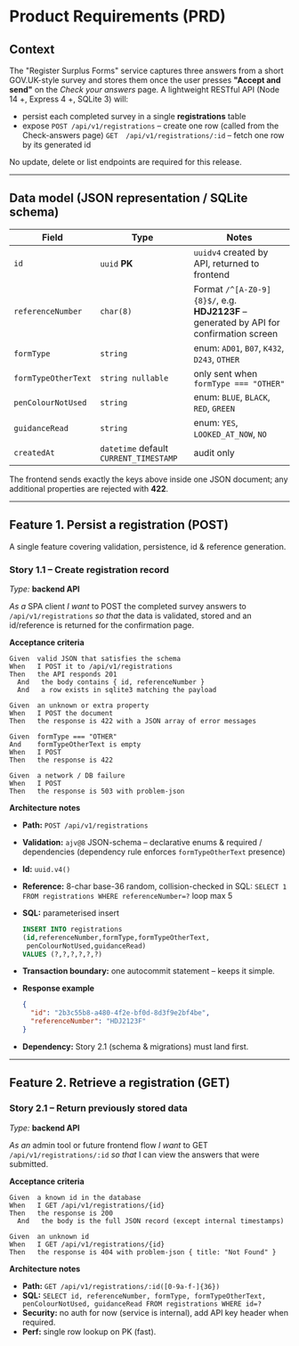 # Product Requirements (PRD)

## Context

The "Register Surplus Forms" service captures three answers from a short GOV.UK-style survey and stores them once the user presses **"Accept and send"** on the *Check your answers* page.
A lightweight RESTful API (Node 14 +, Express 4 +, SQLite 3) will:

* persist each completed survey in a single **registrations** table
* expose
  `POST /api/v1/registrations` – create one row (called from the Check-answers page)
  `GET  /api/v1/registrations/:id` – fetch one row by its generated id

No update, delete or list endpoints are required for this release.

---

## Data model (JSON representation / SQLite schema)

| Field               | Type                                   | Notes                                                                                  |
| ------------------- | -------------------------------------- | -------------------------------------------------------------------------------------- |
| `id`                | `uuid` **PK**                          | `uuidv4` created by API, returned to frontend                                          |
| `referenceNumber`   | `char(8)`                              | Format `/^[A-Z0-9]{8}$/`, e.g. **HDJ2123F** – generated by API for confirmation screen |
| `formType`          | `string`                               | enum: `AD01`, `B07`, `K432`, `D243`, `OTHER`                                           |
| `formTypeOtherText` | `string nullable`                      | only sent when `formType === "OTHER"`                                                  |
| `penColourNotUsed`  | `string`                               | enum: `BLUE`, `BLACK`, `RED`, `GREEN`                                         |
| `guidanceRead`      | `string`                               | enum: `YES`, `LOOKED_AT_NOW`, `NO`                                                     |
| `createdAt`         | `datetime` default `CURRENT_TIMESTAMP` | audit only                                                                             |

The frontend sends exactly the keys above inside one JSON document; any additional properties are rejected with **422**.

---

## Feature 1. Persist a registration (POST)

A single feature covering validation, persistence, id & reference generation.

### Story 1.1 – Create registration record

*Type:* **backend API**

*As a* SPA client
*I want* to POST the completed survey answers to `/api/v1/registrations`
*so that* the data is validated, stored and an id/reference is returned for the confirmation page.

**Acceptance criteria**

```
Given  valid JSON that satisfies the schema
When   I POST it to /api/v1/registrations
Then   the API responds 201
  And   the body contains { id, referenceNumber }
  And   a row exists in sqlite3 matching the payload
```

```
Given  an unknown or extra property
When   I POST the document
Then   the response is 422 with a JSON array of error messages
```

```
Given  formType === "OTHER"
And    formTypeOtherText is empty
When   I POST
Then   the response is 422
```

```
Given  a network / DB failure
When   I POST
Then   the response is 503 with problem-json
```

**Architecture notes**

* **Path:** `POST /api/v1/registrations`
* **Validation:** `ajv@8` JSON-schema – declarative enums & required / dependencies
  (dependency rule enforces `formTypeOtherText` presence)
* **Id:** `uuid.v4()`
* **Reference:** 8-char base-36 random, collision-checked in SQL:
  `SELECT 1 FROM registrations WHERE referenceNumber=?` loop max 5
* **SQL:** parameterised insert

  ```sql
  INSERT INTO registrations
  (id,referenceNumber,formType,formTypeOtherText,
   penColourNotUsed,guidanceRead)
  VALUES (?,?,?,?,?,?)
  ```
* **Transaction boundary:** one autocommit statement – keeps it simple.
* **Response example**

  ```json
  {
    "id": "2b3c55b8-a480-4f2e-bf0d-8d3f9e2bf4be",
    "referenceNumber": "HDJ2123F"
  }
  ```
* **Dependency:** Story 2.1 (schema & migrations) must land first.

---

## Feature 2. Retrieve a registration (GET)

### Story 2.1 – Return previously stored data

*Type:* **backend API**

*As an* admin tool or future frontend flow
*I want* to GET `/api/v1/registrations/:id`
*so that* I can view the answers that were submitted.

**Acceptance criteria**

```
Given  a known id in the database
When   I GET /api/v1/registrations/{id}
Then   the response is 200
  And   the body is the full JSON record (except internal timestamps)
```

```
Given  an unknown id
When   I GET /api/v1/registrations/{id}
Then   the response is 404 with problem-json { title: "Not Found" }
```

**Architecture notes**

* **Path:** `GET /api/v1/registrations/:id([0-9a-f-]{36})`
* **SQL:** `SELECT id, referenceNumber, formType, formTypeOtherText, penColourNotUsed, guidanceRead FROM registrations WHERE id=?`
* **Security:** no auth for now (service is internal), add API key header when required.
* **Perf:** single row lookup on PK (fast).
